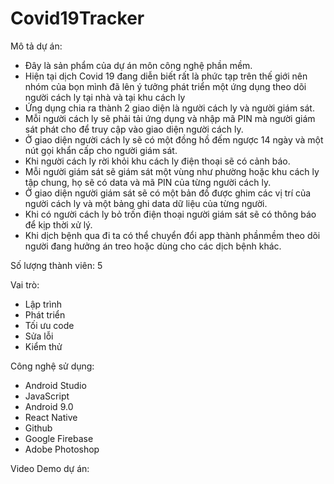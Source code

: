 # Covid19Tracker

Mô tả dự án:

- Đây là sản phẩm của dự án môn công nghệ phần mềm. 
- Hiện tại dịch Covid 19 đang diễn biết rất là phức tạp trên thế giới nên nhóm 
của bọn mình đã lên ý tưởng phát triển một ứng dụng theo dõi người cách ly tại 
nhà và tại khu cách ly 
- Ứng dụng chia ra thành 2 giao diện là người cách ly và người giám sát. 
- Mỗi người cách ly sẽ phải tải ứng dụng và nhập mã PIN mà người giám sát phát 
cho để truy cập vào giao diện người cách ly. 
- Ở giao diện người cách ly sẽ có một đồng hồ đếm ngược 14 ngày và một nút gọi 
khẩn cấp cho người giám sát. 
- Khi người cách ly rời khỏi khu cách ly điện thoại sẽ có cảnh báo. 
- Mỗi người giám sát sẽ giám sát một vùng như phường hoặc khu cách ly tập 
chung, họ sẽ có data và mã PIN của từng người cách ly. 
- Ở giao diện người giám sát sẽ có một bản đồ được ghim các vị trí của người 
cách ly và một bảng ghi data dữ liệu của từng người. 
- Khi có người cách ly bỏ trốn điện thoại người giám sát sẽ có thông báo để kịp 
thời xử lý. 
- Khi dịch bệnh qua đi ta có thể chuyển đổi app thành phầnmềm theo dõi người 
đang hưởng án treo hoặc dùng cho các dịch bệnh khác.

Số lượng thành viên: 5

Vai trò:
- Lập trình 
- Phát triển 
- Tối ưu code 
- Sửa lỗi 
- Kiểm thử

Công nghệ sử dụng:
- Android Studio 
- JavaScript 
- Android 9.0 
- React Native 
- Github 
- Google Firebase 
- Adobe Photoshop

Video Demo dự án:

